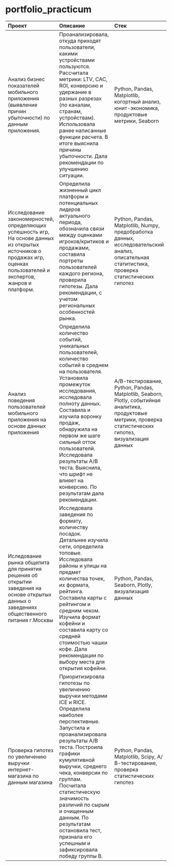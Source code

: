 # portfolio_practicum
| Проект                    | Описание | Стек |
|:---------------------------------|:---------|:---------|
| Анализ бизнес показателей мобильного приложения  (выявление причин убыточности) по данным приложения.   | Проанализировала, откуда приходят пользователи, какими устройствами пользуются. Рассчитала метрики: LTV, CAC, ROI, конверсию и удержание в разных разрезах (по каналам, странам, устройствам). Использовала ранее написанные функции расчета. В итоге выяснила причины убыточности. Дала рекомендации по улучшению ситуации.            |Python, Pandas, Matplotlib, когортный анализ, юнит-экономика, продуктовые метрики, Seaborn|
|          Исследование закономерностей, определяющих успешность игр, На основе данных из открытых источников о продажах игр, оценках пользователей и экспертов, жанров и платформ.  |  Определила жизненный цикл платформ и потенциальных лидеров актуального периода, обозначила связи между оценками игроков/критиков и продажами, составила портреты пользователей каждого региона, проверила гипотезы. Дала рекомендации, с учетом региональных особенностей рынка.  | Python, Pandas, Matplotlib, Numpy, предобработка данных, исследовательский анализ, описательная статитистика, проверка статистических гипотез |
| Анализ поведения пользователей мобильного приложения на основе данных приложения  | Определила количество событий, уникальных пользователей, количество событий в среднем на пользователя. Установила промежуток исследования, исследовала полноту данных. Составила и изучила воронку продаж, обнаружила на первом же шаге сильный отток пользователй. Исследовала результаты А/В теста. Выяснила, что шрифт не влияет на конверсию. По результатам дала рекомендации.  | А/В-тестирование, Python, Pandas, Matplotlib, Seaborn, Plotly, событийная аналитика, продуктовые метрики, проверка статистических гипотез, визуализация данных |
| Иследование рынка общепита для принятия решения об открытии заведения на основе открытых данных о заведениях общественного питания г.Москвы  | Исследовала заведения по формату, количеству посадок. Детальнее изучила сети, определила топовые. Исследовала районы и улицы на предмет количества точек, их формата, рейтинга. Составила карты с рейтингом и средним чеком. Изучила формат кофейни и составила карту со средней стоимостью чашки кофе. Дала рекомендации по выбору места для открытия кофейни.  | Python, Pandas, Seaborn, Plotly, визуализация данных |
| Проверка гипотез по увеличению выручки интернет-магазина по данным магазина| Приоритизировла гипотезы по увеличению выручки методами ICE и RICE. Определила наиболее перспективные. Запустила и проанализировала результаты А/В теста. Построила графики кумулятивной выручки, среднего чека, конверсии по группам. Посчитала статистическую значимость различий по сырым и очищенным данным. По результатам остановила тест, признала его успешным и зафиксировала победу группы В. | Python, Pandas, Matplotlib, Scipy, А/В-тестирование, проверка статистических гипотез |




